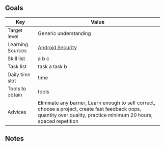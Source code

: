## Goals
Key | Value
---- | ----
Target level | Generic understanding
Learning Sources | [Android Security](https://github.com/ashishb/android-security-awesome)
Skill list | a b c
Task list | task a task b
Daily time slot | time
Tools to obtain | tools
Advices | Eliminate any barrier, Learn enough to self correct, choose a project, create fast feedback oops, quantity over quality, practice minimum 20 hours, spaced repetition


## Notes
